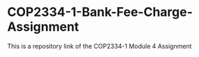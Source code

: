# COP2334-1-Bank-Fee-Charge-Assignment
This is a repository link of the COP2334-1 Module 4 Assignment
